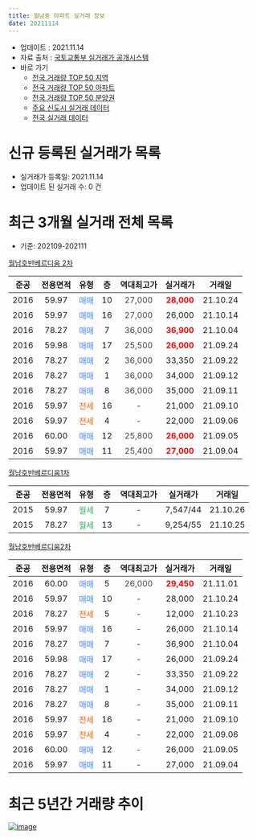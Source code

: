 ```yaml
---
title: 월남동 아파트 실거래 정보
date: 20211114
---
```


* 업데이트 : 2021.11.14
* 자료 출처 : [국토교통부 실거래가 공개시스템](http://rt.molit.go.kr)
* 바로 가기
    * [전국 거래량 TOP 50 지역](https://apt-info.github.io/apt-trade-info/tr)
    * [전국 거래량 TOP 50 아파트](https://apt-info.github.io/apt-trade-info/ta)
    * [전국 거래량 TOP 50 분양권](https://apt-info.github.io/apt-trade-info/tb)
    * [주요 신도시 실거래 데이터](https://apt-info.github.io/apt-trade-info/newtown)
    * [전국 실거래 데이터](https://apt-info.github.io/apt-trade-info/all)



<script async src="https://pagead2.googlesyndication.com/pagead/js/adsbygoogle.js"></script>
<!-- 기본광고 -->
<ins class="adsbygoogle"
     style="display:block"
     data-ad-client="ca-pub-1142216861245946"
     data-ad-slot="4805727019"
     data-ad-format="auto"
     data-full-width-responsive="true"></ins>
<script>
     (adsbygoogle = window.adsbygoogle || []).push({});
</script>


# 신규 등록된 실거래가 목록

* 실거래가 등록일: 2021.11.14
* 업데이트 된 실거래 수: 0 건




<script async src="https://pagead2.googlesyndication.com/pagead/js/adsbygoogle.js"></script>
<!-- 기본광고 -->
<ins class="adsbygoogle"
     style="display:block"
     data-ad-client="ca-pub-1142216861245946"
     data-ad-slot="4805727019"
     data-ad-format="auto"
     data-full-width-responsive="true"></ins>
<script>
     (adsbygoogle = window.adsbygoogle || []).push({});
</script>


# 최근 3개월 실거래 전체 목록
* 기준: 202109-202111


[월남호반베르디움 2차](https://search.naver.com/search.naver?query=%EC%9B%94%EB%82%A8%ED%98%B8%EB%B0%98%EB%B2%A0%EB%A5%B4%EB%94%94%EC%9B%80+2%EC%B0%A8)

|준공|전용면적|유형|층|역대최고가|실거래가|거래일|
|:---:|:---:|:---:|:---:|:---:|:---:|:---:|
|2016|59.97|<span style="color:#4285F3">매매</span>|10|<span style="color:#444444">27,000</span>|<b><span style="color:#FF0000">28,000</span></b>|21.10.24|
|2016|59.97|<span style="color:#4285F3">매매</span>|16|<span style="color:#444444">27,000</span>|26,000|21.10.14|
|2016|78.27|<span style="color:#4285F3">매매</span>|7|<span style="color:#444444">36,000</span>|<b><span style="color:#FF0000">36,900</span></b>|21.10.04|
|2016|59.98|<span style="color:#4285F3">매매</span>|17|<span style="color:#444444">25,500</span>|<b><span style="color:#FF0000">26,000</span></b>|21.09.24|
|2016|78.27|<span style="color:#4285F3">매매</span>|2|<span style="color:#444444">36,000</span>|33,350|21.09.22|
|2016|78.27|<span style="color:#4285F3">매매</span>|1|<span style="color:#444444">36,000</span>|34,000|21.09.12|
|2016|78.27|<span style="color:#4285F3">매매</span>|8|<span style="color:#444444">36,000</span>|35,000|21.09.11|
|2016|59.97|<span style="color:#FF5A00">전세</span>|16|<span style="color:#444444">-</span>|21,000|21.09.10|
|2016|59.97|<span style="color:#FF5A00">전세</span>|4|<span style="color:#444444">-</span>|22,000|21.09.06|
|2016|60.00|<span style="color:#4285F3">매매</span>|12|<span style="color:#444444">25,800</span>|<b><span style="color:#FF0000">26,000</span></b>|21.09.05|
|2016|59.97|<span style="color:#4285F3">매매</span>|11|<span style="color:#444444">25,400</span>|<b><span style="color:#FF0000">27,000</span></b>|21.09.04|

[월남호반베르디움1차](https://search.naver.com/search.naver?query=%EC%9B%94%EB%82%A8%ED%98%B8%EB%B0%98%EB%B2%A0%EB%A5%B4%EB%94%94%EC%9B%801%EC%B0%A8)

|준공|전용면적|유형|층|역대최고가|실거래가|거래일|
|:---:|:---:|:---:|:---:|:---:|:---:|:---:|
|2015|59.97|<span style="color:#34A853">월세</span>|7|<span style="color:#444444">-</span>|7,547/44|21.10.26|
|2015|78.27|<span style="color:#34A853">월세</span>|13|<span style="color:#444444">-</span>|9,254/55|21.10.25|

[월남호반베르디움2차](https://search.naver.com/search.naver?query=%EC%9B%94%EB%82%A8%ED%98%B8%EB%B0%98%EB%B2%A0%EB%A5%B4%EB%94%94%EC%9B%802%EC%B0%A8)

|준공|전용면적|유형|층|역대최고가|실거래가|거래일|
|:---:|:---:|:---:|:---:|:---:|:---:|:---:|
|2016|60.00|<span style="color:#4285F3">매매</span>|5|<span style="color:#444444">26,000</span>|<b><span style="color:#FF0000">29,450</span></b>|21.11.01|
|2016|59.97|<span style="color:#4285F3">매매</span>|10|<span style="color:#444444">-</span>|28,000|21.10.24|
|2016|78.27|<span style="color:#FF5A00">전세</span>|5|<span style="color:#444444">-</span>|12,000|21.10.23|
|2016|59.97|<span style="color:#4285F3">매매</span>|16|<span style="color:#444444">-</span>|26,000|21.10.14|
|2016|78.27|<span style="color:#4285F3">매매</span>|7|<span style="color:#444444">-</span>|36,900|21.10.04|
|2016|59.98|<span style="color:#4285F3">매매</span>|17|<span style="color:#444444">-</span>|26,000|21.09.24|
|2016|78.27|<span style="color:#4285F3">매매</span>|2|<span style="color:#444444">-</span>|33,350|21.09.22|
|2016|78.27|<span style="color:#4285F3">매매</span>|1|<span style="color:#444444">-</span>|34,000|21.09.12|
|2016|78.27|<span style="color:#4285F3">매매</span>|8|<span style="color:#444444">-</span>|35,000|21.09.11|
|2016|59.97|<span style="color:#FF5A00">전세</span>|16|<span style="color:#444444">-</span>|21,000|21.09.10|
|2016|59.97|<span style="color:#FF5A00">전세</span>|4|<span style="color:#444444">-</span>|22,000|21.09.06|
|2016|60.00|<span style="color:#4285F3">매매</span>|12|<span style="color:#444444">-</span>|26,000|21.09.05|
|2016|59.97|<span style="color:#4285F3">매매</span>|11|<span style="color:#444444">-</span>|27,000|21.09.04|



<script async src="https://pagead2.googlesyndication.com/pagead/js/adsbygoogle.js"></script>
<!-- 기본광고 -->
<ins class="adsbygoogle"
     style="display:block"
     data-ad-client="ca-pub-1142216861245946"
     data-ad-slot="4805727019"
     data-ad-format="auto"
     data-full-width-responsive="true"></ins>
<script>
     (adsbygoogle = window.adsbygoogle || []).push({});
</script>


# 최근 5년간 거래량 추이


<div style="width:100%;">
    <canvas id="deal_progress" height="200"></canvas>
</div>

<script>
new Chart(document.getElementById("deal_progress"), {
    type: 'line',
    data: {
        labels: ['16.01','16.02','16.03','16.04','16.05','16.06','16.07','16.08','16.09','16.10','16.11','16.12','17.01','17.03','17.04','17.05','17.06','17.07','17.08','17.09','17.10','17.11','17.12','18.01','18.02','18.03','18.04','18.05','18.06','18.07','18.08','18.09','18.10','18.11','18.12','19.01','19.02','19.03','19.04','19.05','19.06','19.07','19.08','19.09','19.10','19.11','19.12','20.01','20.02','20.03','20.04','20.05','20.06','20.07','20.08','20.09','20.10','20.11','20.12','21.01','21.02','21.03','21.04','21.05','21.06','21.07','21.08','21.09','21.10','21.11'],
        datasets: [{
            label: '매매/분양권',
            data: [24,24,46,86,81,67,56,30,7,0,0,0,0,1,0,3,1,2,3,5,2,2,2,7,2,4,9,3,9,9,14,14,15,5,6,1,4,7,1,3,2,5,13,10,5,8,14,3,10,6,4,8,10,3,9,13,17,10,13,8,10,7,14,11,6,4,5,12,6,1],
            borderColor: "rgba(66, 133, 243, 1)",
            backgroundColor: "rgba(66, 133, 243, 0.05)",
            borderWidth: 1,
            pointRadius: 0,
            fill: false,
            lineTension: 0
        },{
            label: '전/월세',
            data: [0,0,4,21,26,27,26,19,6,6,1,2,1,176,6,2,2,4,4,3,2,2,3,2,2,6,13,10,12,13,6,3,4,3,1,3,2,8,10,2,6,6,7,5,3,3,2,1,69,6,5,7,8,4,2,3,9,2,0,6,2,9,14,8,16,3,2,4,3,0],
            borderColor: "rgba(255, 90, 0, 1)",
            backgroundColor: "rgba(255, 90, 0, 0.05)",
            borderWidth: 1,
            pointRadius: 0,
            fill: false,
            lineTension: 0
        },{
            label: '합계',
            data: [24,24,50,107,107,94,82,49,13,6,1,2,1,177,6,5,3,6,7,8,4,4,5,9,4,10,22,13,21,22,20,17,19,8,7,4,6,15,11,5,8,11,20,15,8,11,16,4,79,12,9,15,18,7,11,16,26,12,13,14,12,16,28,19,22,7,7,16,9,1],
            borderColor: "rgba(0, 0, 0, 1)",
            backgroundColor: "rgba(0, 0, 0, 0.03)",
            borderWidth: 0.1,
            pointRadius: 0,
            fill: true,
            lineTension: 0
        }
        ]
    },
    options: {
        responsive: true,
        title: {
            display: false
        },
        tooltips: {
            mode: 'index',
            intersect: false
        },
        hover: {
            mode: 'nearest',
            intersect: true
        },
        scales: {
            xAxes: [{
                display: true,
                scaleLabel: {
                    display: true,
                    labelString: '년/월'
                }
            }],
            yAxes: [{
                display: true,
                ticks: {
                    suggestedMin: 0,
                },
                scaleLabel: {
                    display: true,
                    labelString: '실거래 수'
                }
            }]
        }
    }
});

</script>


[![image](https://apt-info.github.io/images/2020-01-03-apt-trade-info/1024x500.png)](https://play.google.com/store/apps/details?id=com.aptinfo.apttradeinfo)

